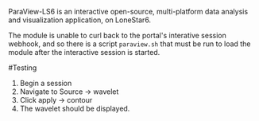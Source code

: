 ParaView-LS6 is an interactive open-source, multi-platform data analysis and visualization application, on LoneStar6.

The module is unable to curl back to the portal's interative session webhook, and so there is a script `paraview.sh` that must be run to load the module after the interactive session is started.

#Testing
1. Begin a session
2. Navigate to Source -> wavelet
3. Click apply -> contour
4. The wavelet should be displayed.
